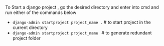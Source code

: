 To Start a django project , go the desired directory and enter into cmd and run either of the commands below

- `django-admin startproject project_name .`  # to start project in the current directory 
- `django-admin startproject project_name `   # to generate redundant project folder

